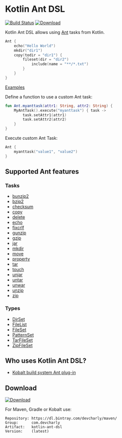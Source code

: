 # Kotlin Ant DSL

[![Build Status](https://travis-ci.org/DevCharly/kotlin-ant-dsl.svg?branch=master)](https://travis-ci.org/DevCharly/kotlin-ant-dsl)
[![Download](https://api.bintray.com/packages/devcharly/maven/kotlin-ant-dsl/images/download.svg) ](https://bintray.com/devcharly/maven/kotlin-ant-dsl/_latestVersion)

Kotlin Ant DSL allows using [Ant] tasks from Kotlin.

```kotlin
Ant {
    echo("Hello World")
    mkdir("dir1")
    copy(todir = "dir1") {
        fileset(dir = "dir2")
            include(name = "**/*.txt")
        }
    }
}
```

[Examples](examples/src/demo.kt)


Define a function to use a custom Ant task:

```kotlin
fun Ant.myanttask(attr1: String, attr2: String) {
    MyAntTask().execute("myanttask") { task ->
        task.setAttr1(attr1)
        task.setAttr2(attr2)
    }
}
```

Execute custom Ant Task:

```kotlin
Ant {
    myanttask("value1", "value2")
}
```


## Supported Ant features

### Tasks

  * [bunzip2](http://ant.apache.org/manual/Tasks/unpack.html)
  * [bzip2](http://ant.apache.org/manual/Tasks/pack.html)
  * [checksum](http://ant.apache.org/manual/Tasks/checksum.html)
  * [copy](http://ant.apache.org/manual/Tasks/copy.html)
  * [delete](http://ant.apache.org/manual/Tasks/delete.html)
  * [echo](http://ant.apache.org/manual/Tasks/echo.html)
  * [fixcrlf](http://ant.apache.org/manual/Tasks/fixcrlf.html)
  * [gunzip](http://ant.apache.org/manual/Tasks/unpack.html)
  * [gzip](http://ant.apache.org/manual/Tasks/pack.html)
  * [jar](http://ant.apache.org/manual/Tasks/jar.html)
  * [mkdir](http://ant.apache.org/manual/Tasks/mkdir.html)
  * [move](http://ant.apache.org/manual/Tasks/move.html)
  * [property](http://ant.apache.org/manual/Tasks/property.html)
  * [tar](http://ant.apache.org/manual/Tasks/tar.html)
  * [touch](http://ant.apache.org/manual/Tasks/touch.html)
  * [unjar](http://ant.apache.org/manual/Tasks/unzip.html)
  * [untar](http://ant.apache.org/manual/Tasks/unzip.html)
  * [unwar](http://ant.apache.org/manual/Tasks/unzip.html)
  * [unzip](http://ant.apache.org/manual/Tasks/unzip.html)
  * [zip](http://ant.apache.org/manual/Tasks/zip.html)

### Types

  * [DirSet](http://ant.apache.org/manual/Types/dirset.html)
  * [FileList](http://ant.apache.org/manual/Types/filelist.html)
  * [FileSet](http://ant.apache.org/manual/Types/fileset.html)
  * [PatternSet](http://ant.apache.org/manual/Types/patternset.html)
  * [TarFileSet](http://ant.apache.org/manual/Types/tarfileset.html)
  * [ZipFileSet](http://ant.apache.org/manual/Types/zipfileset.html)


## Who uses Kotlin Ant DSL?

  * [Kobalt build system Ant plug-in](https://github.com/DevCharly/kobalt-ant)


## Download

[![Download](https://api.bintray.com/packages/devcharly/maven/kotlin-ant-dsl/images/download.svg) ](https://bintray.com/devcharly/maven/kotlin-ant-dsl/_latestVersion)

For Maven, Gradle or Kobalt use:

    Repository: https://dl.bintray.com/devcharly/maven/ 
    Group:      com.devcharly
    Artifact:   kotlin-ant-dsl
    Version:    (latest)


[Ant]: http://ant.apache.org/
[Ant tasks]: http://ant.apache.org/manual/tasksoverview.html